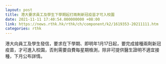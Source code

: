 ```yaml
---
layout: post
title: 港大要求員工及學生下學期起打兩劑新冠疫苗才可入校園
date: 2021-11-11 17:40:54.000000000 +08:00
link: https://news.rthk.hk/rthk/ch/component/k2/1619353-20211111.htm
categories: rthk
---
```


港大向員工及學生發信，要求在下學期、即明年1月17日起，要完成接種兩劑新冠疫苗，才可進入校園，否則需要自費每星期檢測，除非可提供醫生證明不適宜接種，下月公布詳情。
